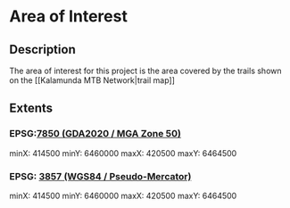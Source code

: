 # Area of Interest
## Description
The area of interest for this project is the area covered by the trails shown on the [[Kalamunda MTB Network|trail map]]


## Extents
### EPSG:[7850 (GDA2020 / MGA Zone 50)][1]
minX: 414500
minY: 6460000
maxX: 420500
maxY: 6464500 

### EPSG: [3857 (WGS84 / Pseudo-Mercator)][2]
minX: 414500
minY: 6460000
maxX: 420500
maxY: 6464500 


[1]: https://georepository.com/crs_7850/GDA2020-MGA-zone-50.html
[2]: https://georepository.com/crs_3857/WGS-84-Pseudo-Mercator.html